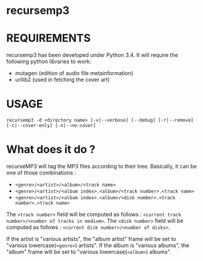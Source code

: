 # recursemp3

# REQUIREMENTS
recursemp3 has been developed under Python 3.4. It will require the following python libraries to work: 
 * mutagen (edition of audio file metainformation)
 * urllib2 (used in fetching the cover art)

# USAGE
`recursemp3 -d <directory name> [-v|--verbose] [--debug] [-r|--remove] [-c|--cover-only] [-n|--no-cover]`

# What does it do ?
recurseMP3 will tag the MP3 files according to their tree.
Basically, it can be one of those combinations : 
 * `<genre>/<artist>/<album>/<track name>`
 * `<genre>/<artist>/<album index>.<album>/<track number>.<track name>`
 * `<genre>/<artist>/<album index>.<album>/<disk number>.<track number>.<track name>`

The `<track number>` field will be computed as follows : `<current track number>/<number of tracks in medium>`.
The `<disk number>` field will be computed as follows : `<current disk number>/<number of disks>`.

If the artist is "various artists", the "album artist" frame will be set to "various lowercase(`<genre>`) artists".
If the album is "various albums", the "album" frame will be set to "various lowercase(`<album>`) albums".
